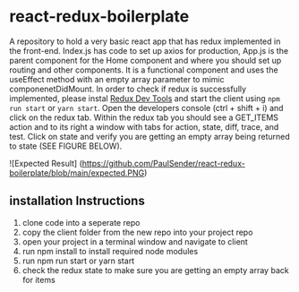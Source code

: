 # react-redux-boilerplate

A repository to hold a very basic react app that has redux implemented in the front-end. Index.js has code to set up axios for production, App.js is the parent component for the Home component and where you should set up routing and other components. It is a functional component and uses the useEffect method with an empty array parameter to mimic componenetDidMount. In order to check if redux is successfully implemented, please instal [Redux Dev Tools](https://chrome.google.com/webstore/detail/redux-devtools/lmhkpmbekcpmknklioeibfkpmmfibljd?hl=en) and start the client using `npm run start` or `yarn start`. Open the developers console (ctrl + shift + i) and click on the redux tab. Within the redux tab you should see a GET_ITEMS action and to its right a window with tabs for action, state, diff, trace, and test. Click on state and verify you are getting an empty array being returned to state (SEE FIGURE BELOW).

![Expected Result] (https://github.com/PaulSender/react-redux-boilerplate/blob/main/expected.PNG)

## installation Instructions
  1. clone code into a seperate repo
  2. copy the client folder from the new repo into your project repo
  3. open your project in a terminal window and navigate to client
  4. run npm install to install required node modules
  5. run npm run start or yarn start
  6. check the redux state to make sure you are getting an empty array back for items

